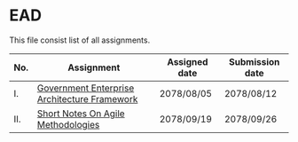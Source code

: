 # EAD

This file consist list of all assignments.

| No. | Assignment | Assigned date | Submission date |
| ------ | ------ | ------ | ------ |
| I. |  [Government Enterprise Architecture Framework] | 2078/08/05 | 2078/08/12 |
| II. |[Short Notes On Agile Methodologies] | 2078/09/19 | 2078/09/26 |

[Government Enterprise Architecture Framework]: https://github.com/asmit1/EAD/blob/f57eb79f85a2d0748a369b69dd98612c222f6bee/Assignment/Assignment%20I.pdf
[Short Notes On Agile Methodologies]: https://github.com/asmit1/EAD/blob/main/Assignment/Assignment%20II.pdf
